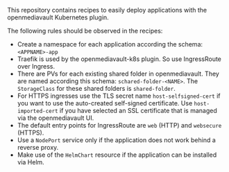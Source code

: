 This repository contains recipes to easily deploy applications with the 
openmediavault Kubernetes plugin. 

The following rules should be observed in the recipes:

- Create a namespace for each application according the schema: `<APPNAME>-app`
- Traefik is used by the openmediavault-k8s plugin. So use IngressRoute over Ingress.
- There are PVs for each existing shared folder in openmediavault. They are named according this schema: `schared-folder-<NAME>`. The `StorageClass` for these shared folders is `shared-folder`.
- For HTTPS ingresses use the TLS secret name `host-selfsigned-cert` if you want to use the auto-created self-signed certificate. Use `host-imported-cert` if you have selected an SSL certificate that is managed via the openmediavault UI. 
- The default entry points for IngressRoute are `web` (HTTP) and `websecure` (HTTPS).
- Use a `NodePort` service only if the application does not work behind a reverse proxy.
- Make use of the `HelmChart` resource if the application can be installed via Helm.
